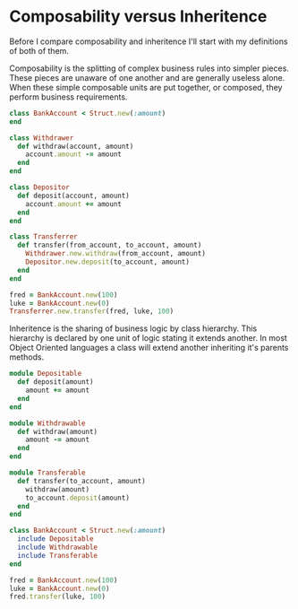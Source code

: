 # Composability versus Inheritence

Before I compare composability and inheritence I'll start with my definitions
of both of them.

Composability is the splitting of complex business rules into simpler pieces.
These pieces are unaware of one another and are generally useless alone. When
these simple composable units are put together, or composed, they perform
business requirements.

``` ruby
class BankAccount < Struct.new(:amount)
end

class Withdrawer
  def withdraw(account, amount)
    account.amount -= amount
  end
end

class Depositor
  def deposit(account, amount)
    account.amount += amount
  end
end

class Transferrer
  def transfer(from_account, to_account, amount)
    Withdrawer.new.withdraw(from_account, amount)
    Depositor.new.deposit(to_account, amount)
  end
end

fred = BankAccount.new(100)
luke = BankAccount.new(0)
Transferrer.new.transfer(fred, luke, 100)
```

Inheritence is the sharing of business logic by class hierarchy. This hierarchy
is declared by one unit of logic stating it extends another. In most Object
Oriented languages a class will extend another inheriting it's parents methods.

``` ruby
module Depositable
  def deposit(amount)
    amount += amount
  end
end

module Withdrawable
  def withdraw(amount)
    amount -= amount
  end
end

module Transferable
  def transfer(to_account, amount)
    withdraw(amount)
    to_account.deposit(amount)
  end
end

class BankAccount < Struct.new(:amount)
  include Depositable
  include Withdrawable
  include Transferable
end

fred = BankAccount.new(100)
luke = BankAccount.new(0)
fred.transfer(luke, 100)
```
